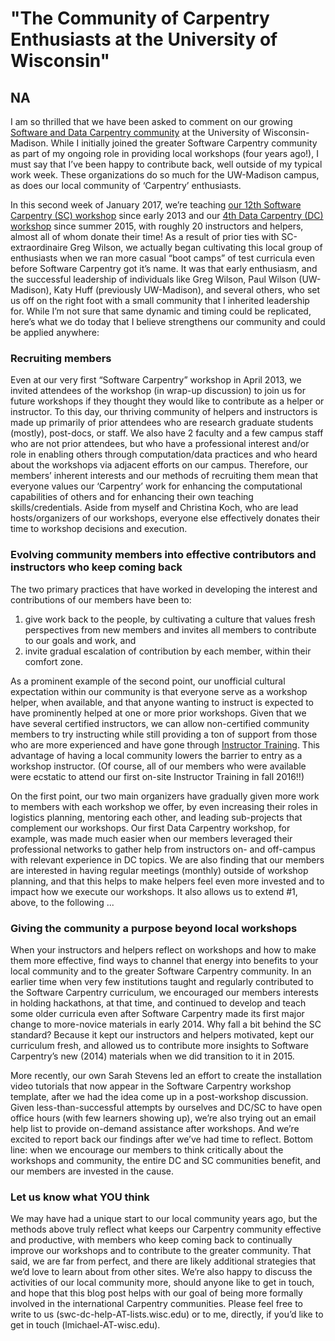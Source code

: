 # "The Community of Carpentry Enthusiasts at the University of Wisconsin"
## NA


I am so thrilled that we have been asked to comment on our growing 
[Software and Data Carpentry community](https://aci.wisc.edu/data-software-carpentry-workshops/) at the University of Wisconsin-Madison.
While I initially joined the greater Software Carpentry community as part of my ongoing role in providing local workshops
(four years ago!), I must say that I’ve been happy to contribute back, well outside of my typical work week. 
These organizations do so much for the UW-Madison campus, as does our local community of ‘Carpentry’ enthusiasts.  

In this second week of January 2017, we’re teaching 
[our 12th Software Carpentry (SC) workshop](https://uw-madison-aci.github.io/2017-01-12-uwmadison/) since early 2013 and our
[4th Data Carpentry (DC) workshop](https://uw-madison-aci.github.io/2017-01-10-uwmadison/) since summer 2015, with roughly 
20 instructors and helpers, almost all of whom donate their time! As a result of prior ties with SC-extraordinaire Greg Wilson,
we actually began cultivating this local group of enthusiasts when we ran more casual “boot camps” of test curricula even before
Software Carpentry got it’s name. It was that early enthusiasm, and the successful leadership of individuals like Greg Wilson,
Paul Wilson (UW-Madison), Katy Huff (previously UW-Madison), and several others, who set us off on the right foot with a small
community that I inherited leadership for. While I’m not sure that same dynamic and timing could be replicated, here’s what we do
today that I believe strengthens our community and could be applied anywhere:  

### Recruiting members  
Even at our very first “Software Carpentry” workshop in April 2013, we invited attendees of the workshop (in wrap-up discussion)
to join us for future workshops if they thought they would like to contribute as a helper or instructor. To this day, our thriving
community of helpers and instructors is made up primarily of prior attendees who are research graduate students (mostly), post-docs,
or staff. We also have 2 faculty and a few campus staff who are not prior attendees, but who have a professional interest and/or role
in enabling others through computation/data practices and who heard about the workshops via adjacent efforts on our campus. Therefore,
our members’ inherent interests and our methods of recruiting them mean that everyone values our ‘Carpentry’ work for enhancing the
computational capabilities of others and for enhancing their own teaching skills/credentials. Aside from myself and Christina Koch,
who are lead hosts/organizers of our workshops, everyone else effectively donates their time to workshop decisions and execution.  

### Evolving community members into effective contributors and instructors who keep coming back  
The two primary practices that have worked in developing the interest and contributions of our members have been to:   
1. give work back to the people, by cultivating a culture that values fresh perspectives from new members and invites
all members to contribute to our goals and work, and  
2. invite gradual escalation of contribution by each member, within their comfort zone.   

As a prominent example of the second point, our unofficial cultural expectation within our community is that everyone serve 
as a workshop helper, when available, and that anyone wanting to instruct is expected to have prominently helped at one or more
prior workshops. Given that we have several certified instructors, we can allow non-certified community members to try instructing
while still providing a ton of support from those who are more experienced and have gone through
[Instructor Training](https://swcarpentry.github.io/instructor-training/). This advantage of having a local community lowers
the barrier to entry as a workshop instructor. (Of course, all of our members who were available were ecstatic to attend our 
first on-site Instructor Training in fall 2016!!)  

On the first point, our two main organizers have gradually given more work to members with each workshop we offer, 
by even increasing their roles in logistics planning, mentoring each other, and leading sub-projects that complement our workshops.
Our first Data Carpentry workshop, for example, was made much easier when our members leveraged their professional networks to gather
help from instructors on- and off-campus with relevant experience in DC topics. We are also finding that our members are interested
in having regular meetings (monthly) outside of workshop planning, and that this helps to make helpers feel even more invested and
to impact how we execute our workshops. It also allows us to extend #1, above, to the following ...  

### Giving the community a purpose beyond local workshops  
When your instructors and helpers reflect on workshops and how to make them more effective, find ways to channel that energy
into benefits to your local community and to the greater Software Carpentry community. In an earlier time when very few institutions
taught and regularly contributed to the Software Carpentry curriculum, we encouraged our members interests in holding hackathons,
at that time, and continued to develop and teach some older curricula even after Software Carpentry made its first major change 
to more-novice materials in early 2014. Why fall a bit behind the SC standard? Because it kept our instructors and helpers motivated,
kept our curriculum fresh, and allowed us to contribute more insights to Software Carpentry’s new (2014) materials when we did
transition to it in 2015.  

More recently, our own Sarah Stevens led an effort to create the installation video tutorials that now appear in the Software Carpentry
workshop template, after we had the idea come up in a post-workshop discussion. Given less-than-successful attempts by ourselves and
DC/SC to have open office hours (with few learners showing up), we’re also trying out an email help list to provide on-demand
assistance after workshops. And we’re excited to report back our findings after we’ve had time to reflect. Bottom line: when we
encourage our members to think critically about the workshops and community, the entire DC and SC communities benefit, and our members
are invested in the cause.  


### Let us know what YOU think  
We may have had a unique start to our local community years ago, but the methods above truly reflect what keeps
our Carpentry community effective and productive, with members who keep coming back to continually improve our workshops
and to contribute to the greater community. That said, we are far from perfect, and there are likely additional strategies
that we’d love to learn about from other sites. We’re also happy to discuss the activities of our local community more, 
should anyone like to get in touch, and hope that this blog post helps with our goal of being more formally involved in the 
international Carpentry communities. Please feel free to write to us (swc-dc-help-AT-lists.wisc.edu) or to me, directly, if you’d like
to get in touch (lmichael-AT-wisc.edu).  




